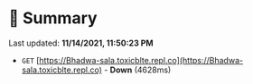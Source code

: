 # 📖 Summary
Last updated: **11/14/2021, 11:50:23 PM**

- `GET` [https://Bhadwa-sala.toxicblte.repl.co](https://Bhadwa-sala.toxicblte.repl.co) - **Down** (4628ms)

